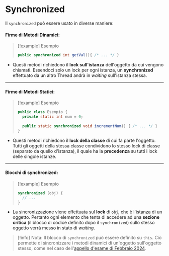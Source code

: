 # Synchronized

Il `synchronized` può essere usato in diverse maniere:
#### Firme di Metodi Dinamici:
> [!example] Esempio
> ```java
> public synchronized int getVal(){ /* ... */ }
> ```
 
 - Questi metodi richiedono il **lock sull'istanza** dell'oggetto da cui vengono chiamati. Essendoci solo un lock per ogni istanza, un **synchronized** effettuato da un altro Thread andrà in *waiting* sull'istanza stessa.
 --- 
#### Firme di Metodi Statici:
> [!example] Esempio
> ```java
> public class Esempio {
> 	private static int num = 0;
> 	
> 	public static synchronized void incrementNum() { /* ... */ }
> }
> ```

- Questi metodi richiedono il **lock della classe** di cui fa parte l'oggetto. Tutti gli oggetti della stessa classe condividono lo stesso lock di classe (separato da quello d'istanza), il quale ha la **precedenza** su tutti i lock delle singole istanze.
---
#### Blocchi di synchronized:
> [!example] Esempio
> ``` java
> synchronized (obj) {
> 	// ...
> }
> ```

- La sincronizzazione viene effettuata sul **lock** di `obj`, che è l'istanza di un oggetto. Pertanto ogni elemento che tenta di accedere ad una **sezione critica** (il blocco di codice definito dopo il `synchronized`) sullo stesso oggetto verrà messo in stato di *waiting*.

> [!info] Nota:
> Il blocco di `synchronized` può essere definito su `this`. Ciò permette di sincronizzare i metodi dinamici di un'oggetto sull'oggetto stesso, come nel caso dell'[appello d'esame di Febbraio 2024](febbraio-2024.pdf).

